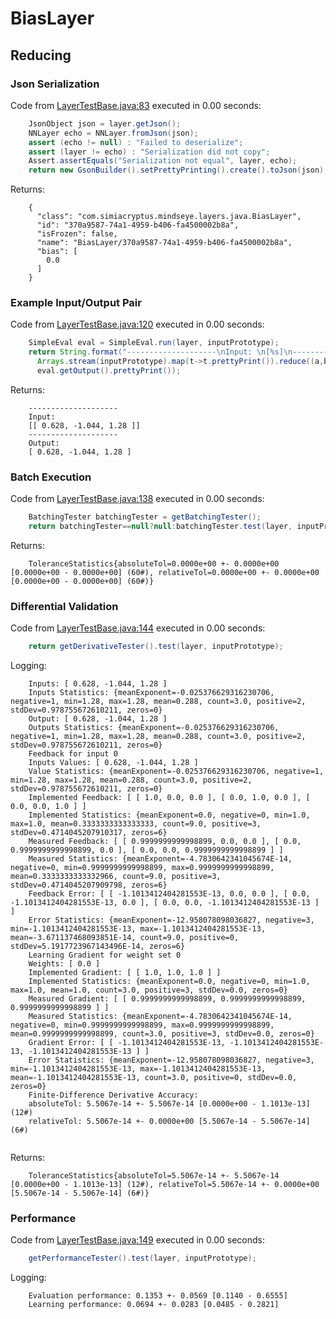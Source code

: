 # BiasLayer
## Reducing
### Json Serialization
Code from [LayerTestBase.java:83](../../../../../../../../../MindsEye/src/test/java/com/simiacryptus/mindseye/layers/LayerTestBase.java#L83) executed in 0.00 seconds: 
```java
    JsonObject json = layer.getJson();
    NNLayer echo = NNLayer.fromJson(json);
    assert (echo != null) : "Failed to deserialize";
    assert (layer != echo) : "Serialization did not copy";
    Assert.assertEquals("Serialization not equal", layer, echo);
    return new GsonBuilder().setPrettyPrinting().create().toJson(json);
```

Returns: 

```
    {
      "class": "com.simiacryptus.mindseye.layers.java.BiasLayer",
      "id": "370a9587-74a1-4959-b406-fa4500002b8a",
      "isFrozen": false,
      "name": "BiasLayer/370a9587-74a1-4959-b406-fa4500002b8a",
      "bias": [
        0.0
      ]
    }
```



### Example Input/Output Pair
Code from [LayerTestBase.java:120](../../../../../../../../../MindsEye/src/test/java/com/simiacryptus/mindseye/layers/LayerTestBase.java#L120) executed in 0.00 seconds: 
```java
    SimpleEval eval = SimpleEval.run(layer, inputPrototype);
    return String.format("--------------------\nInput: \n[%s]\n--------------------\nOutput: \n%s",
      Arrays.stream(inputPrototype).map(t->t.prettyPrint()).reduce((a,b)->a+",\n"+b).get(),
      eval.getOutput().prettyPrint());
```

Returns: 

```
    --------------------
    Input: 
    [[ 0.628, -1.044, 1.28 ]]
    --------------------
    Output: 
    [ 0.628, -1.044, 1.28 ]
```



### Batch Execution
Code from [LayerTestBase.java:138](../../../../../../../../../MindsEye/src/test/java/com/simiacryptus/mindseye/layers/LayerTestBase.java#L138) executed in 0.00 seconds: 
```java
    BatchingTester batchingTester = getBatchingTester();
    return batchingTester==null?null:batchingTester.test(layer, inputPrototype);
```

Returns: 

```
    ToleranceStatistics{absoluteTol=0.0000e+00 +- 0.0000e+00 [0.0000e+00 - 0.0000e+00] (60#), relativeTol=0.0000e+00 +- 0.0000e+00 [0.0000e+00 - 0.0000e+00] (60#)}
```



### Differential Validation
Code from [LayerTestBase.java:144](../../../../../../../../../MindsEye/src/test/java/com/simiacryptus/mindseye/layers/LayerTestBase.java#L144) executed in 0.00 seconds: 
```java
    return getDerivativeTester().test(layer, inputPrototype);
```
Logging: 
```
    Inputs: [ 0.628, -1.044, 1.28 ]
    Inputs Statistics: {meanExponent=-0.025376629316230706, negative=1, min=1.28, max=1.28, mean=0.288, count=3.0, positive=2, stdDev=0.978755672610211, zeros=0}
    Output: [ 0.628, -1.044, 1.28 ]
    Outputs Statistics: {meanExponent=-0.025376629316230706, negative=1, min=1.28, max=1.28, mean=0.288, count=3.0, positive=2, stdDev=0.978755672610211, zeros=0}
    Feedback for input 0
    Inputs Values: [ 0.628, -1.044, 1.28 ]
    Value Statistics: {meanExponent=-0.025376629316230706, negative=1, min=1.28, max=1.28, mean=0.288, count=3.0, positive=2, stdDev=0.978755672610211, zeros=0}
    Implemented Feedback: [ [ 1.0, 0.0, 0.0 ], [ 0.0, 1.0, 0.0 ], [ 0.0, 0.0, 1.0 ] ]
    Implemented Statistics: {meanExponent=0.0, negative=0, min=1.0, max=1.0, mean=0.3333333333333333, count=9.0, positive=3, stdDev=0.4714045207910317, zeros=6}
    Measured Feedback: [ [ 0.9999999999998899, 0.0, 0.0 ], [ 0.0, 0.9999999999998899, 0.0 ], [ 0.0, 0.0, 0.9999999999998899 ] ]
    Measured Statistics: {meanExponent=-4.7830642341045674E-14, negative=0, min=0.9999999999998899, max=0.9999999999998899, mean=0.3333333333332966, count=9.0, positive=3, stdDev=0.4714045207909798, zeros=6}
    Feedback Error: [ [ -1.1013412404281553E-13, 0.0, 0.0 ], [ 0.0, -1.1013412404281553E-13, 0.0 ], [ 0.0, 0.0, -1.1013412404281553E-13 ] ]
    Error Statistics: {meanExponent=-12.958078098036827, negative=3, min=-1.1013412404281553E-13, max=-1.1013412404281553E-13, mean=-3.671137468093851E-14, count=9.0, positive=0, stdDev=5.1917723967143496E-14, zeros=6}
    Learning Gradient for weight set 0
    Weights: [ 0.0 ]
    Implemented Gradient: [ [ 1.0, 1.0, 1.0 ] ]
    Implemented Statistics: {meanExponent=0.0, negative=0, min=1.0, max=1.0, mean=1.0, count=3.0, positive=3, stdDev=0.0, zeros=0}
    Measured Gradient: [ [ 0.9999999999998899, 0.9999999999998899, 0.9999999999998899 ] ]
    Measured Statistics: {meanExponent=-4.7830642341045674E-14, negative=0, min=0.9999999999998899, max=0.9999999999998899, mean=0.9999999999998899, count=3.0, positive=3, stdDev=0.0, zeros=0}
    Gradient Error: [ [ -1.1013412404281553E-13, -1.1013412404281553E-13, -1.1013412404281553E-13 ] ]
    Error Statistics: {meanExponent=-12.958078098036827, negative=3, min=-1.1013412404281553E-13, max=-1.1013412404281553E-13, mean=-1.1013412404281553E-13, count=3.0, positive=0, stdDev=0.0, zeros=0}
    Finite-Difference Derivative Accuracy:
    absoluteTol: 5.5067e-14 +- 5.5067e-14 [0.0000e+00 - 1.1013e-13] (12#)
    relativeTol: 5.5067e-14 +- 0.0000e+00 [5.5067e-14 - 5.5067e-14] (6#)
    
```

Returns: 

```
    ToleranceStatistics{absoluteTol=5.5067e-14 +- 5.5067e-14 [0.0000e+00 - 1.1013e-13] (12#), relativeTol=5.5067e-14 +- 0.0000e+00 [5.5067e-14 - 5.5067e-14] (6#)}
```



### Performance
Code from [LayerTestBase.java:149](../../../../../../../../../MindsEye/src/test/java/com/simiacryptus/mindseye/layers/LayerTestBase.java#L149) executed in 0.00 seconds: 
```java
    getPerformanceTester().test(layer, inputPrototype);
```
Logging: 
```
    Evaluation performance: 0.1353 +- 0.0569 [0.1140 - 0.6555]
    Learning performance: 0.0694 +- 0.0283 [0.0485 - 0.2821]
    
```

